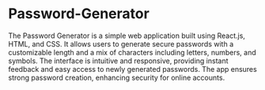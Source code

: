 # Password-Generator
The Password Generator is a simple web application built using React.js, HTML, and CSS. It allows users to generate secure passwords with a customizable length and a mix of characters including letters, numbers, and symbols. The interface is intuitive and responsive, providing instant feedback and easy access to newly generated passwords. The app ensures strong password creation, enhancing security for online accounts. 
